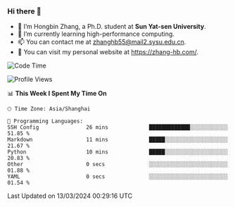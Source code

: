 ### Hi there 👋

- 🔭 I’m Hongbin Zhang, a Ph.D. student at **Sun Yat-sen University**.
- 🌱 I’m currently learning high-performance computing.
- 📫 You can contact me at zhanghb55@mail2.sysu.edu.cn.
- 👀 You can visit my personal website at https://zhang-hb.com/.

<!--START_SECTION:waka-->
![Code Time](http://img.shields.io/badge/Code%20Time-307%20hrs%203%20mins-blue)

![Profile Views](http://img.shields.io/badge/Profile%20Views-0-blue)

📊 **This Week I Spent My Time On** 

```text
🕑︎ Time Zone: Asia/Shanghai

💬 Programming Languages: 
SSH Config               26 mins             █████████████░░░░░░░░░░░░   51.85 % 
Markdown                 11 mins             █████░░░░░░░░░░░░░░░░░░░░   21.67 % 
Python                   10 mins             █████░░░░░░░░░░░░░░░░░░░░   20.83 % 
Other                    0 secs              ░░░░░░░░░░░░░░░░░░░░░░░░░   01.88 % 
YAML                     0 secs              ░░░░░░░░░░░░░░░░░░░░░░░░░   01.54 % 
```


 Last Updated on 13/03/2024 00:29:16 UTC
<!--END_SECTION:waka-->
